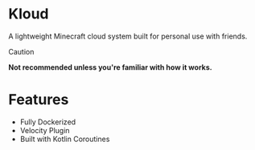 # Kloud

A lightweight Minecraft cloud system built for personal use with friends.

> [!CAUTION]
> **Not recommended unless you're familiar with how it works.**

# Features
- Fully Dockerized
- Velocity Plugin
- Built with Kotlin Coroutines
